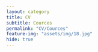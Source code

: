 ```yaml
---
layout: category
title: CV
subtitle: Cources
permalink: "CV/Cources"
feature-img: "assets/img/18.jpg"
hide: true
---
```

